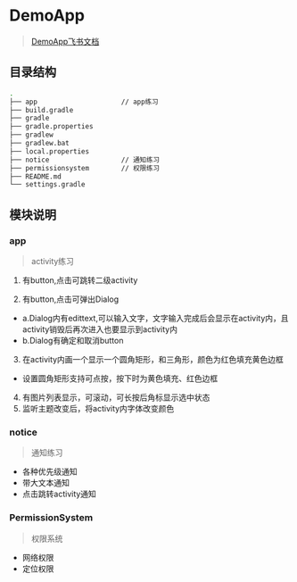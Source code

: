 # DemoApp
> [DemoApp飞书文档](https://li.feishu.cn/docx/doxcnYQ0XwLL2KAyy3LOcu0hd1c)
## 目录结构
```bash
.
├── app                     // app练习
├── build.gradle  
├── gradle
├── gradle.properties
├── gradlew
├── gradlew.bat
├── local.properties
├── notice                  // 通知练习
├── permissionsystem        // 权限练习
├── README.md
└── settings.gradle

```
## 模块说明
### app
> activity练习
1. 有button,点击可跳转二级activity

2. 有button,点击可弹出Dialog

- a.Dialog内有edittext,可以输入文字，文字输入完成后会显示在activity内，且activity销毁后再次进入也要显示到activity内
- b.Dialog有确定和取消button

3. 在activity内画一个显示一个圆角矩形，和三角形，颜色为红色填充黄色边框

- 设置圆角矩形支持可点按，按下时为黄色填充、红色边框

4. 有图片列表显示，可滚动，可长按后角标显示选中状态
5. 监听主题改变后，将activity内字体改变颜色

### notice
> 通知练习
- 各种优先级通知
- 带大文本通知
- 点击跳转activity通知

### PermissionSystem
> 权限系统
- 网络权限
- 定位权限
